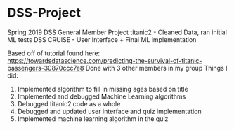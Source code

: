 # DSS-Project
Spring 2019 DSS General Member Project
titanic2 - Cleaned Data, ran initial ML tests
DSS CRUISE - User Interface + Final ML implementation

Based off of tutorial found here: https://towardsdatascience.com/predicting-the-survival-of-titanic-passengers-30870ccc7e8
Done with 3 other members in my group
Things I did:
1) Implemented algorithm to fill in missing ages based on title
2) Implemented and debugged Machine Learning algorithms
3) Debugged titanic2 code as a whole
4) Debugged and updated user interface and quiz implementation
5) Implemented machine learning algorithm in the quiz
